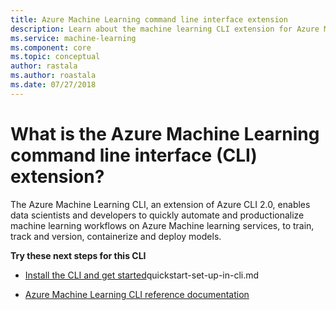 ```yaml
---
title: Azure Machine Learning command line interface extension
description: Learn about the machine learning CLI extension for Azure Machine Learning. 
ms.service: machine-learning
ms.component: core
ms.topic: conceptual
author: rastala
ms.author: roastala
ms.date: 07/27/2018
---
```

# What is the Azure Machine Learning command line interface (CLI) extension?

The Azure Machine Learning CLI, an extension of Azure CLI 2.0, enables data scientists and developers to quickly automate and productionalize machine learning workflows on Azure Machine learning services, to train, track and version, containerize and deploy models.

**Try these next steps for this CLI**

+ [Install the CLI and get started]()quickstart-set-up-in-cli.md

+ [Azure Machine Learning CLI reference documentation]()
